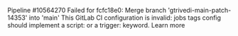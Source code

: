 Pipeline #10564270 Failed for fcfc18e0: Merge branch 'gtrivedi-main-patch-14353' into 'main'
 This GitLab CI configuration is invalid: jobs tags config should implement a script: or a trigger: keyword. Learn more
